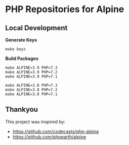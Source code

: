 PHP Repositories for Alpine
===========================

## Local Development

**Generate Keys**

```
make keys
```

**Build Packages**

```
make ALPINE=3.9 PHP=7.3
make ALPINE=3.9 PHP=7.2
make ALPINE=3.9 PHP=7.1
```

```
make ALPINE=3.8 PHP=7.3
make ALPINE=3.8 PHP=7.2
make ALPINE=3.8 PHP=7.1
```

## Thankyou

This project was inspired by:

* https://github.com/codecasts/php-alpine
* https://github.com/phpearth/alpine